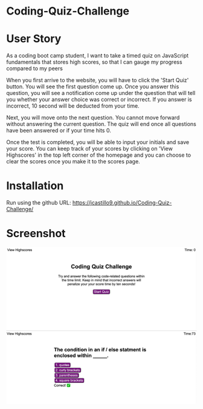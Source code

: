 # Coding-Quiz-Challenge

# User Story
As a coding boot camp student, I want to take a timed quiz on JavaScript fundamentals that stores high scores, so that I can gauge my progress compared to my peers

When you first arrive to the website, you will have to click the 'Start Quiz' button. You will see the first question come up. Once you answer this question, you will see a notification come up under the question that will tell you whether your answer choice was correct or incorrect. If you answer is incorrect, 10 second will be deducted from your time.

Next, you will move onto the next question. You cannot move forward without answering the current question. The quiz will end once all questions have been answered or if your time hits 0. 

Once the test is completed, you will be able to input your initials and save your score. You can keep track of your scores by clicking on 'View Highscores' in the top left corner of the homepage and you can choose to clear the scores once you make it to the scores page. 

# Installation
Run using the github URL: https://jcastillo9.github.io/Coding-Quiz-Challenge/

# Screenshot
<img src="Assets/images/homepage.png"/>
<img src="Assets/images/questionpage.png"/>